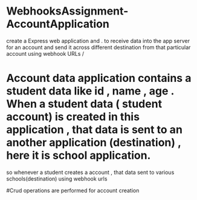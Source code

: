 # WebhooksAssignment-AccountApplication
create a Express web application and . to receive data into the app server for an account and send it across different destination from that particular account using webhook URLs
/
# Account data application contains a student data like id , name , age . When a student data ( student account) is created in this application , that data is sent to an another application (destination) , here it is school application. 
so whenever a student creates a account , that data sent to various schools(destination) using webhook urls

#Crud operations are performed for account creation
